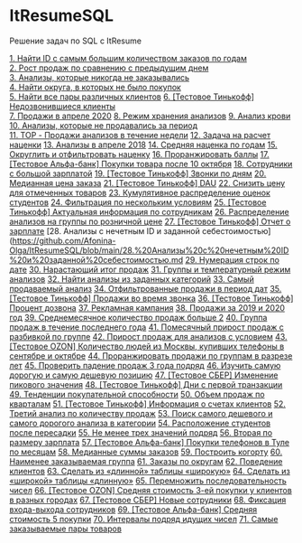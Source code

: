 # ItResumeSQL
Решение задач по SQL с ItResume

[1. Найти ID с самым большим количеством заказов по годам](https://github.com/Afonina-Olga/ItResumeSQL/blob/main/1.%20Найти%20ID%20с%20самым%20большим%20количеством%20заказов%20по%20годам.md)\
[2. Рост продаж по сравнению с предыдущим днем](https://github.com/Afonina-Olga/ItResumeSQL/blob/main/2.%20Рост%20продаж%20по%20сравнению%20с%20предыдущим%20днем.md)  
[3. Анализы, которые никогда не заказывались](https://github.com/Afonina-Olga/ItResumeSQL/blob/main/3.%20Анализы%2C%20которые%20никогда%20не%20заказывались.md)  
[4. Найти округа, в которых не было покупок](https://github.com/Afonina-Olga/ItResumeSQL/blob/main/4.%20Найти%20округа%2C%20в%20которых%20не%20было%20покупок.md)  
[5. Найти все пары различных клиентов](https://github.com/Afonina-Olga/ItResumeSQL/blob/main/5.%20Найти%20все%20пары%20различных%20клиентов.md)
[6. [Тестовое Тинькофф] Недозвонившиеся клиенты](https://github.com/Afonina-Olga/ItResumeSQL/blob/main/6.%20%5BТестовое%20Тинькофф%5D%20Недозвонившиеся%20клиенты.md)  
[7. Продажи в апреле 2020](https://github.com/Afonina-Olga/ItResumeSQL/blob/main/7.%20Продажи%20в%20апреле%202020.md)
[8. Режим хранения анализов](https://github.com/Afonina-Olga/ItResumeSQL/blob/main/8.%20Режим%20хранения%20анализов.md)
[9. Анализ крови](https://github.com/Afonina-Olga/ItResumeSQL/blob/main/9.%20Анализ%20крови.md)
[10. Анализы, которые не продавались за период](https://github.com/Afonina-Olga/ItResumeSQL/blob/main/10.%20Анализы%2C%20которые%20не%20продавались%20за%20период.md)  
[11. TOP - Продажи анализов в течение недели](https://github.com/Afonina-Olga/ItResumeSQL/blob/main/11.%20TOP%20-%20Продажи%20анализов%20в%20течение%20недели.md)
[12. Задача на расчет наценки](https://github.com/Afonina-Olga/ItResumeSQL/blob/main/12.%20Задача%20на%20расчет%20наценки.md)
[13. Анализы в апреле 2018](https://github.com/Afonina-Olga/ItResumeSQL/blob/main/13.%20Анализы%20в%20апреле%202018.md)
[14. Средняя наценка по годам](https://github.com/Afonina-Olga/ItResumeSQL/blob/main/14.%20Средняя%20наценка%20по%20годам.md)
[15. Округлить и отфильтровать наценку](https://github.com/Afonina-Olga/ItResumeSQL/blob/main/15.%20Округлить%20и%20отфильтровать%20наценку.md)
[16. Проранжировать баллы](https://github.com/Afonina-Olga/ItResumeSQL/blob/main/16.%20Проранжировать%20баллы.md)
[17. [Тестовое Альфа-банк] Покупки товара после 10 октября](https://github.com/Afonina-Olga/ItResumeSQL/blob/main/17.%20%5BТестовое%20Альфа-банк%5D%20Покупки%20товара%20после%2010%20октября.md)
[18. Сотрудники с большой зарплатой](https://github.com/Afonina-Olga/ItResumeSQL/blob/main/18.%20Сотрудники%20с%20большой%20зарплатой.md)
[19. [Тестовое Тинькофф] Звонки по дням](https://github.com/Afonina-Olga/ItResumeSQL/blob/main/19.%20%5BТестовое%20Тинькофф%5D%20Звонки%20по%20дням.md)
[20. Медианная цена заказа](https://github.com/Afonina-Olga/ItResumeSQL/blob/main/20.%20Медианная%20цена%20заказа.md)
[21. [Тестовое Тинькофф] DAU](https://github.com/Afonina-Olga/ItResumeSQL/blob/main/21.%20%5BТестовое%20Тинькофф%5D%20DAU.md)
[22. Снизить цену для отмеченных товаров](https://github.com/Afonina-Olga/ItResumeSQL/blob/main/22.%20Снизить%20цену%20для%20отмеченных%20товаров.md)
[23. Кумулятивное распределение оценок студентов](https://github.com/Afonina-Olga/ItResumeSQL/blob/main/23.%20Кумулятивное%20распределение%20оценок%20студентов.md)
[24. Фильтрация по нескольким условиям](https://github.com/Afonina-Olga/ItResumeSQL/blob/main/24.%20Фильтрация%20по%20нескольким%20условиям.md)
[25. [Тестовое Тинькофф] Актуальная информация по сотрудникам](https://github.com/Afonina-Olga/ItResumeSQL/blob/main/25.%20%5BТестовое%20Тинькофф%5D%20Актуальная%20информация%20по%20сотрудникам.md)
[26. Распределение анализов на группы по розничной цене](https://github.com/Afonina-Olga/ItResumeSQL/blob/main/26.%20Распределение%20анализов%20на%20группы%20по%20розничной%20цене.md)
[27. [Тестовое Тинькофф] Отчет о зарплате](https://github.com/Afonina-Olga/ItResumeSQL/blob/main/27.%20%5BТестовое%20Тинькофф%5D%20Отчет%20о%20зарплате.md)
[28. Анализы с нечетным ID и заданной себестоимостью](https://github.com/Afonina-Olga/ItResumeSQL/blob/main/28.%20Анализы%20с%20нечетным%20ID%20и%20заданной%20себестоимостью.md
[29. Нумерация строк по дате](https://github.com/Afonina-Olga/ItResumeSQL/blob/main/29.%20Нумерация%20строк%20по%20дате.md)
[30. Нарастающий итог продаж](https://github.com/Afonina-Olga/ItResumeSQL/blob/main/30.%20Нарастающий%20итог%20продаж.md)
[31. Группы и температурный режим анализов](https://github.com/Afonina-Olga/ItResumeSQL/blob/main/31.%20Группы%20и%20температурный%20режим%20анализов.md)
[32. Найти анализы из заданных категорий](https://github.com/Afonina-Olga/ItResumeSQL/blob/main/32.%20Найти%20анализы%20из%20заданных%20категорий.md)
[33. Самый продаваемый анализ](https://github.com/Afonina-Olga/ItResumeSQL/blob/main/33.%20Самый%20продаваемый%20анализ.md)
[34. Отфильтрованные продажи в период дат](https://github.com/Afonina-Olga/ItResumeSQL/blob/main/34.%20Отфильтрованные%20продажи%20в%20период%20дат.md)
[35. [Тестовое Тинькофф] Продажи во время звонка](https://github.com/Afonina-Olga/ItResumeSQL/blob/main/35.%20%5BТестовое%20Тинькофф%5D%20Продажи%20во%20время%20звонка.md)
[36. [Тестовое Тинькофф] Процент дозвона](https://github.com/Afonina-Olga/ItResumeSQL/blob/main/36.%20%5BТестовое%20Тинькофф%5D%20Процент%20дозвона.md)
[37. Рекламная кампания](https://github.com/Afonina-Olga/ItResumeSQL/blob/main/37.%20Рекламная%20кампания.md)
[38. Продажи за 2019 и 2020 год](https://github.com/Afonina-Olga/ItResumeSQL/blob/main/38.%20Продажи%20за%202019%20и%202020%20год.md)
[39. Среднемесячное количество продаж больше 2](https://github.com/Afonina-Olga/ItResumeSQL/blob/main/39.%20Среднемесячное%20количество%20продаж%20больше%202.md)
[40. Группа продаж в течение последнего года](https://github.com/Afonina-Olga/ItResumeSQL/blob/main/40.%20Группа%20продаж%20в%20течение%20последнего%20года.md)
[41. Помесячный прирост продаж с разбивкой по группе](https://github.com/Afonina-Olga/ItResumeSQL/blob/main/41.%20Помесячный%20прирост%20продаж%20с%20разбивкой%20по%20группе.md)
[42. Прирост продаж для анализов с условием](https://github.com/Afonina-Olga/ItResumeSQL/blob/main/42.%20Прирост%20продаж%20для%20анализов%20с%20условием.md)
[43. [Тестовое OZON] Количество людей из Москвы, купивших телефоны в сентябре и октябре](https://github.com/Afonina-Olga/ItResumeSQL/blob/main/43.%20%5BТестовое%20OZON%5D%20Количество%20людей%20из%20Москвы%2C%20купивших%20телефоны%20в%20сентябре%20и%20октябре.md)
[44. Проранжировать продажи по группам в разрезе лет](https://github.com/Afonina-Olga/ItResumeSQL/blob/main/44.%20Проранжировать%20продажи%20по%20группам%20в%20разрезе%20лет.md)
[45. Проверить падение продаж 3 года подряд](https://github.com/Afonina-Olga/ItResumeSQL/blob/main/45.%20Проверить%20падение%20продаж%203%20года%20подряд.md)
[46. Изучить самую дорогую и самую дешевую позицию](https://github.com/Afonina-Olga/ItResumeSQL/blob/main/46.%20Изучить%20самую%20дорогую%20и%20самую%20дешевую%20позицию.md)
[47. [Тестовое СБЕР] Изменение пикового значения](https://github.com/Afonina-Olga/ItResumeSQL/blob/main/47.%20%5BТестовое%20СБЕР%5D%20Изменение%20пикового%20значения.md)
[48. [Тестовое Тинькофф] Дни с первой транзакции](https://github.com/Afonina-Olga/ItResumeSQL/blob/main/48.%20%5BТестовое%20Тинькофф%5D%20Дни%20с%20первой%20транзакции.md)
[49. Тенденции покупательной способности](https://github.com/Afonina-Olga/ItResumeSQL/blob/main/49.%20Тенденции%20покупательной%20способности.md)
[50. Объем продаж по кварталам](https://github.com/Afonina-Olga/ItResumeSQL/blob/main/50.%20Объем%20продаж%20по%20кварталам.md)
[51. [Тестовое Тинькофф] Информация о счетах клиентов](https://github.com/Afonina-Olga/ItResumeSQL/blob/main/51.%20%5BТестовое%20Тинькофф%5D%20Информация%20о%20счетах%20клиентов.md)
[52. Третий анализ по количеству продаж](https://github.com/Afonina-Olga/ItResumeSQL/blob/main/52.%20Третий%20анализ%20по%20количеству%20продаж.md)
[53. Поиск самого дешевого и самого дорогого анализа в категории](https://github.com/Afonina-Olga/ItResumeSQL/blob/main/53.%20Поиск%20самого%20дешевого%20и%20самого%20дорогого%20анализа%20в%20категории.md)
[54. Расположение студентов после пересадки](https://github.com/Afonina-Olga/ItResumeSQL/blob/main/54.%20Расположение%20студентов%20после%20пересадки.md)
[55. Не менее трех значений подряд](https://github.com/Afonina-Olga/ItResumeSQL/blob/main/55.%20Не%20менее%20трех%20значений%20подряд.md)
[56. Вторая по размеру зарплата](https://github.com/Afonina-Olga/ItResumeSQL/blob/main/56.%20Вторая%20по%20размеру%20зарплата.md)
[57. [Тестовое Альфа-банк] Покупки телефонов в Туле по месяцам](https://github.com/Afonina-Olga/ItResumeSQL/blob/main/57.%20%5BТестовое%20Альфа-банк%5D%20Покупки%20телефонов%20в%20Туле%20по%20месяцам.md)
[58. Медианные суммы заказов](https://github.com/Afonina-Olga/ItResumeSQL/blob/main/58.%20Медианные%20суммы%20заказов.md)
[59. Построить когорту](https://github.com/Afonina-Olga/ItResumeSQL/blob/main/59.%20Построить%20когорту.md)
[60. Наименее заказываемая группа](https://github.com/Afonina-Olga/ItResumeSQL/blob/main/60.%20Наименее%20заказываемая%20группа.md)
[61. Заказы по округам](https://github.com/Afonina-Olga/ItResumeSQL/blob/main/61.%20Заказы%20по%20округам.md)
[62. Поведение клиентов](https://github.com/Afonina-Olga/ItResumeSQL/blob/main/62.%20Поведение%20клиентов.md)
[63. Сделать из «длинной» таблицы «широкую»](https://github.com/Afonina-Olga/ItResumeSQL/blob/main/63.%20Сделать%20из%20«длинной»%20таблицы%20«широкую».md)
[64. Сделать из «широкой» таблицы «длинную»](https://github.com/Afonina-Olga/ItResumeSQL/blob/main/64.%20Сделать%20из%20«широкой»%20таблицы%20«длинную».md)
[65. Перемножить последовательность чисел](https://github.com/Afonina-Olga/ItResumeSQL/blob/main/65.%20Перемножить%20последовательность%20чисел.md)
[66. [Тестовое OZON] Средняя стоимость 3-ей покупки у клиентов в разных городах](https://github.com/Afonina-Olga/ItResumeSQL/blob/main/66.%20%5BТестовое%20OZON%5D%20Средняя%20стоимость%203-ей%20покупки%20у%20клиентов%20в%20разных%20городах.md)
[67. [Тестовое СБЕР] Новые сотрудники](https://github.com/Afonina-Olga/ItResumeSQL/blob/main/67.%20%5BТестовое%20СБЕР%5D%20Новые%20сотрудники.md)
[68. Фиксация входа-выхода сотрудников](https://github.com/Afonina-Olga/ItResumeSQL/blob/main/68.%20Фиксация%20входа-выхода%20сотрудников.md)
[69. [Тестовое Альфа-банк] Средняя стоимость 5 покупки](https://github.com/Afonina-Olga/ItResumeSQL/blob/main/69.%20%5BТестовое%20Альфа-банк%5D%20Средняя%20стоимость%205%20покупки.md)
[70. Интервалы подряд идущих чисел](https://github.com/Afonina-Olga/ItResumeSQL/blob/main/70.%20Интервалы%20подряд%20идущих%20чисел.md)
[71. Самые заказываемые пары товаров](https://github.com/Afonina-Olga/ItResumeSQL/blob/main/71.%20Самые%20заказываемые%20пары%20товаров.md)
